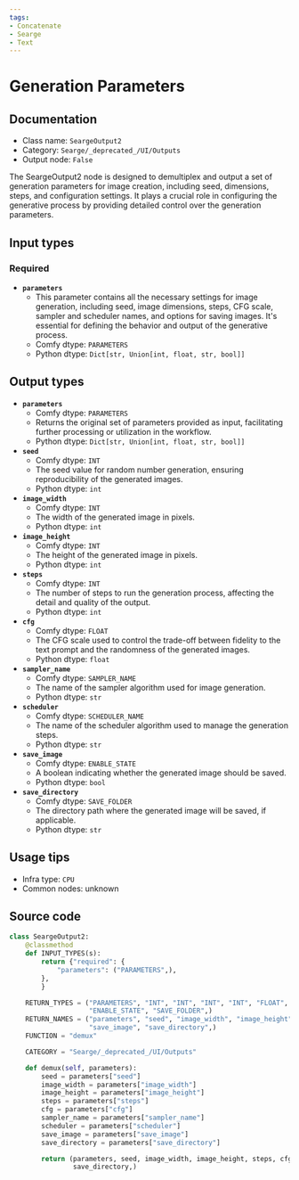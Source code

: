 ```yaml
---
tags:
- Concatenate
- Searge
- Text
---
```


# Generation Parameters
## Documentation
- Class name: `SeargeOutput2`
- Category: `Searge/_deprecated_/UI/Outputs`
- Output node: `False`

The SeargeOutput2 node is designed to demultiplex and output a set of generation parameters for image creation, including seed, dimensions, steps, and configuration settings. It plays a crucial role in configuring the generative process by providing detailed control over the generation parameters.
## Input types
### Required
- **`parameters`**
    - This parameter contains all the necessary settings for image generation, including seed, image dimensions, steps, CFG scale, sampler and scheduler names, and options for saving images. It's essential for defining the behavior and output of the generative process.
    - Comfy dtype: `PARAMETERS`
    - Python dtype: `Dict[str, Union[int, float, str, bool]]`
## Output types
- **`parameters`**
    - Comfy dtype: `PARAMETERS`
    - Returns the original set of parameters provided as input, facilitating further processing or utilization in the workflow.
    - Python dtype: `Dict[str, Union[int, float, str, bool]]`
- **`seed`**
    - Comfy dtype: `INT`
    - The seed value for random number generation, ensuring reproducibility of the generated images.
    - Python dtype: `int`
- **`image_width`**
    - Comfy dtype: `INT`
    - The width of the generated image in pixels.
    - Python dtype: `int`
- **`image_height`**
    - Comfy dtype: `INT`
    - The height of the generated image in pixels.
    - Python dtype: `int`
- **`steps`**
    - Comfy dtype: `INT`
    - The number of steps to run the generation process, affecting the detail and quality of the output.
    - Python dtype: `int`
- **`cfg`**
    - Comfy dtype: `FLOAT`
    - The CFG scale used to control the trade-off between fidelity to the text prompt and the randomness of the generated images.
    - Python dtype: `float`
- **`sampler_name`**
    - Comfy dtype: `SAMPLER_NAME`
    - The name of the sampler algorithm used for image generation.
    - Python dtype: `str`
- **`scheduler`**
    - Comfy dtype: `SCHEDULER_NAME`
    - The name of the scheduler algorithm used to manage the generation steps.
    - Python dtype: `str`
- **`save_image`**
    - Comfy dtype: `ENABLE_STATE`
    - A boolean indicating whether the generated image should be saved.
    - Python dtype: `bool`
- **`save_directory`**
    - Comfy dtype: `SAVE_FOLDER`
    - The directory path where the generated image will be saved, if applicable.
    - Python dtype: `str`
## Usage tips
- Infra type: `CPU`
- Common nodes: unknown


## Source code
```python
class SeargeOutput2:
    @classmethod
    def INPUT_TYPES(s):
        return {"required": {
            "parameters": ("PARAMETERS",),
        },
        }

    RETURN_TYPES = ("PARAMETERS", "INT", "INT", "INT", "INT", "FLOAT", "SAMPLER_NAME", "SCHEDULER_NAME",
                    "ENABLE_STATE", "SAVE_FOLDER",)
    RETURN_NAMES = ("parameters", "seed", "image_width", "image_height", "steps", "cfg", "sampler_name", "scheduler",
                    "save_image", "save_directory",)
    FUNCTION = "demux"

    CATEGORY = "Searge/_deprecated_/UI/Outputs"

    def demux(self, parameters):
        seed = parameters["seed"]
        image_width = parameters["image_width"]
        image_height = parameters["image_height"]
        steps = parameters["steps"]
        cfg = parameters["cfg"]
        sampler_name = parameters["sampler_name"]
        scheduler = parameters["scheduler"]
        save_image = parameters["save_image"]
        save_directory = parameters["save_directory"]

        return (parameters, seed, image_width, image_height, steps, cfg, sampler_name, scheduler, save_image,
                save_directory,)

```

